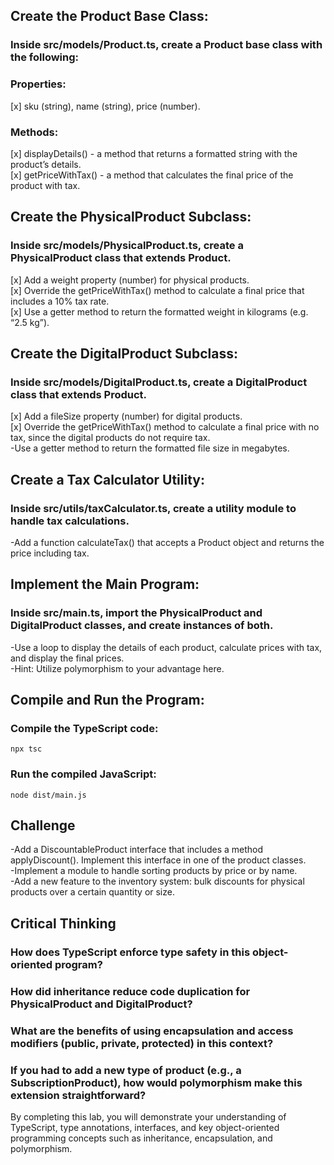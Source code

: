 ## Create the Product Base Class:

### Inside src/models/Product.ts, create a Product base class with the following:

### Properties:

[x] sku (string), name (string), price (number).<br>

### Methods:

[x] displayDetails() - a method that returns a formatted string with the product’s details.<br>
[x] getPriceWithTax() - a method that calculates the final price of the product with tax.<br>

## Create the PhysicalProduct Subclass:

### Inside src/models/PhysicalProduct.ts, create a PhysicalProduct class that extends Product.

[x] Add a weight property (number) for physical products.<br>
[x] Override the getPriceWithTax() method to calculate a final price that includes a 10% tax rate.<br>
[x] Use a getter method to return the formatted weight in kilograms (e.g. “2.5 kg”).<br>

## Create the DigitalProduct Subclass:

### Inside src/models/DigitalProduct.ts, create a DigitalProduct class that extends Product.

[x] Add a fileSize property (number) for digital products.<br>
[x] Override the getPriceWithTax() method to calculate a final price with no tax, since the digital products do not require tax.<br>
-Use a getter method to return the formatted file size in megabytes.<br>

## Create a Tax Calculator Utility:

### Inside src/utils/taxCalculator.ts, create a utility module to handle tax calculations.

-Add a function calculateTax() that accepts a Product object and returns the price including tax.

## Implement the Main Program:

### Inside src/main.ts, import the PhysicalProduct and DigitalProduct classes, and create instances of both.

-Use a loop to display the details of each product, calculate prices with tax, and display the final prices.<br>
-Hint: Utilize polymorphism to your advantage here.<br>

## Compile and Run the Program:

### Compile the TypeScript code:

`npx tsc`

### Run the compiled JavaScript:

`node dist/main.js`

## Challenge

-Add a DiscountableProduct interface that includes a method applyDiscount(). Implement this interface in one of the product classes.<br>
-Implement a module to handle sorting products by price or by name.<br>
-Add a new feature to the inventory system: bulk discounts for physical products over a certain quantity or size.

## Critical Thinking

### How does TypeScript enforce type safety in this object-oriented program?

### How did inheritance reduce code duplication for PhysicalProduct and DigitalProduct?

### What are the benefits of using encapsulation and access modifiers (public, private, protected) in this context?

### If you had to add a new type of product (e.g., a SubscriptionProduct), how would polymorphism make this extension straightforward?

By completing this lab, you will demonstrate your understanding of TypeScript, type annotations, interfaces, and key object-oriented programming concepts such as inheritance, encapsulation, and polymorphism.
